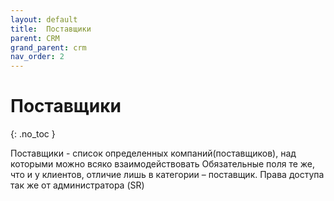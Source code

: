 ```yaml
---
layout: default
title:	Поставщики
parent: CRM
grand_parent: crm
nav_order: 2
---
```


# 	Поставщики
{: .no_toc }

Поставщики - список определенных компаний(поставщиков),  над которыми можно всяко взаимодействовать
Обязательные  поля те же, что и у клиентов, отличие лишь в категории – поставщик. Права доступа так же от администратора (SR)
